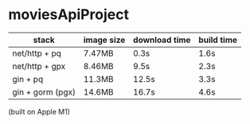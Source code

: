 # moviesApiProject

| stack            | image size | download time | build time |
|------------------|------------|---------------|------------|
| net/http + pq    | 7.47MB     | 0.3s          | 1.6s       |
| net/http + gpx   | 8.46MB     | 9.5s          | 2.3s       |
| gin + pq         | 11.3MB     | 12.5s         | 3.3s       |
| gin + gorm (pgx) | 14.6MB     | 16.7s         | 4.6s       |

(built on Apple M1)